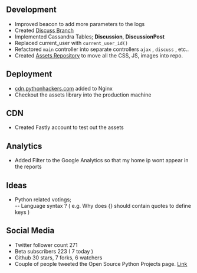 Development
-----------

- Improved beacon to add more parameters to the logs
- Created [Discuss Branch](https://github.com/pythonhackers/pythonhackers/tree/discuss)
- Implemented Cassandra Tables; **Discussion**, **DiscussionPost**
- Replaced current_user with ```current_user_id()```
- Refactored ```main``` controller into separate controllers ```ajax``` , ```discuss``` , etc..
- Created [Assets Repository](https://github.com/pythonhackers/pythonhackers) to move all the CSS, JS, images into repo.


Deployment
----------------

- [cdn.pythonhackers.com](http://cdn.pythonhackers.com) added to Nginx
- Checkout the assets library into the production machine


CDN 
------------
- Created Fastly account to test out the assets


Analytics
-------------

- Added Filter to the Google Analytics so that my home ip wont appear in the reports

Ideas
-------------

- Python related votings;  
-- Language syntax ? ( e.g. Why does {} should contain quotes to define keys )  
  
Social Media
-------------

- Twitter follower count 271
- Beta subscribers 223 ( 7 today )
- Github 30 stars, 7 forks, 6 watchers
- Couple of people tweeted the Open Source Python Projects page. [Link](https://twitter.com/search?q=pythonhackers&f=realtime)
